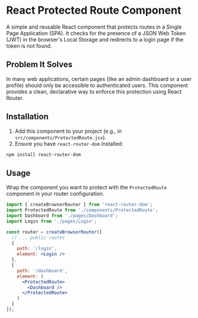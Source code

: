 # React Protected Route Component

A simple and reusable React component that protects routes in a Single Page Application (SPA). It checks for the presence of a JSON Web Token (JWT) in the browser's Local Storage and redirects to a login page if the token is not found.

## Problem It Solves

In many web applications, certain pages (like an admin dashboard or a user profile) should only be accessible to authenticated users. This component provides a clean, declarative way to enforce this protection using React Router.

## Installation

1. Add this component to your project (e.g., in `src/components/ProtectedRoute.jsx`).
2. Ensure you have `react-router-dom` installed:
```bash
npm install react-router-dom
```

## Usage

Wrap the component you want to protect with the `ProtectedRoute` component in your router configuration.

```jsx
import { createBrowserRouter } from 'react-router-dom';
import ProtectedRoute from './components/ProtectedRoute';
import Dashboard from './pages/Dashboard';
import Login from './pages/Login';

const router = createBrowserRouter([
  // ... public routes
  {
    path: '/login',
    element: <Login />
  },
  {
    path: '/dashboard',
    element: (
      <ProtectedRoute>
        <Dashboard />
      </ProtectedRoute>
    )
  }
]);

